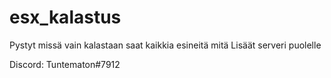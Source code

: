 # esx_kalastus

Pystyt missä vain kalastaan saat kaikkia esineitä mitä 
Lisäät serveri puolelle

Discord: Tuntematon#7912
